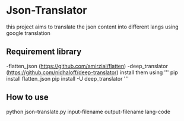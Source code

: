 # Json-Translator
this project aims to translate the json content into different langs using google translation

## Requirement library
-flatten_json (https://github.com/amirziai/flatten)
-deep_translator (https://github.com/nidhaloff/deep-translator)
install them using 
'''
  pip install flatten_json
  pip install -U deep_translator
'''


## How to use
python json-translate.py input-filename output-filename lang-code
